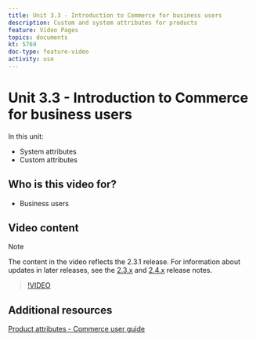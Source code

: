 ```yaml
---
title: Unit 3.3 - Introduction to Commerce for business users
description: Custom and system attributes for products
feature: Video Pages
topics: documents
kt: 5769
doc-type: feature-video
activity: use
---
```


# Unit 3.3 - Introduction to Commerce for business users

In this unit:

- System attributes
- Custom attributes

## Who is this video for?

- Business users

## Video content

>[!NOTE]
>
>The content in the video reflects the 2.3.1 release. For information about updates in later releases, see the [ 2.3.x](https://devdocs.magento.com/guides/v2.3/release-notes/bk-release-notes.html) and [2.4.x](https://devdocs.magento.com/guides/v2.4/release-notes/bk-release-notes.html) release notes.

>[!VIDEO](https://video.tv.adobe.com/v/35954?quality=12&learn=on)

## Additional resources

[Product attributes - Commerce user guide](https://docs.magento.com/user-guide/catalog/product-attributes.html)
